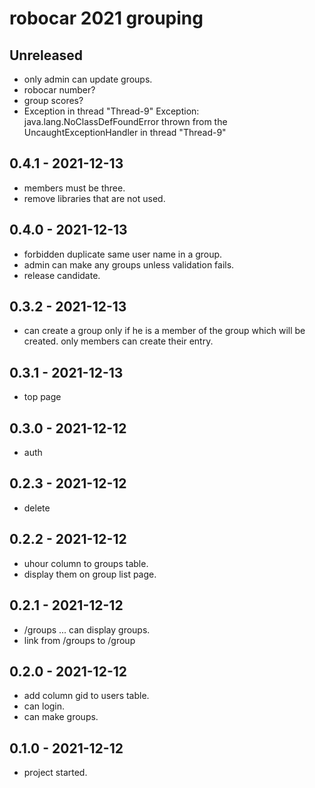 # robocar 2021 grouping
## Unreleased
- only admin can update groups.
- robocar number?
- group scores?
- Exception in thread "Thread-9"
Exception: java.lang.NoClassDefFoundError thrown from the UncaughtExceptionHandler in thread "Thread-9"

## 0.4.1 - 2021-12-13
- members must be three.
- remove libraries that are not used.

## 0.4.0 - 2021-12-13
- forbidden duplicate same user name in a group.
- admin can make any groups unless validation fails.
- release candidate.

## 0.3.2 - 2021-12-13
- can create a group only if he is a member of the group
which will be created. only members can create their entry.

## 0.3.1 - 2021-12-13
- top page

## 0.3.0 - 2021-12-12
- auth

## 0.2.3 - 2021-12-12
- delete

## 0.2.2 - 2021-12-12
- uhour column to groups table.
- display them on group list page.

## 0.2.1 - 2021-12-12
- /groups ... can display groups.
- link from /groups to /group

## 0.2.0 - 2021-12-12
- add column gid to users table.
- can login.
- can make groups.

## 0.1.0 - 2021-12-12
- project started.